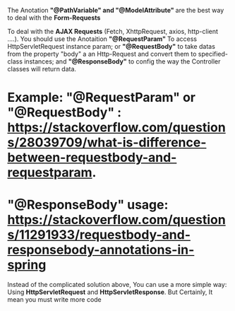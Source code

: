 The Anotation <b>"@PathVariable" and "@ModelAttribute" </b> are the best way to deal with the <b>Form-Requests</b>

To deal with the <b>AJAX Requests</b> (Fetch, XhttpRequest, axios, http-client ....). You should use the Anotaition <b>"@RequestParam" </b> To access HttpServletRequest instance param; or <b>"@RequestBody"</b> to take datas from the property "body" a an Http-Request and convert them to specified-class instances; and <b>"@ResponseBody"</b> to config the way the Controller classes will return data. 

# Example: <b>"@RequestParam" or "@RequestBody"</b> : https://stackoverflow.com/questions/28039709/what-is-difference-between-requestbody-and-requestparam.
# <b> "@ResponseBody" usage</b>: https://stackoverflow.com/questions/11291933/requestbody-and-responsebody-annotations-in-spring

Instead of the complicated solution above, You can use a more simple way: Using <b>HttpServletRequest</b> and <b>HttpServletResponse</b>. But Certainly, It mean you must write
more code
